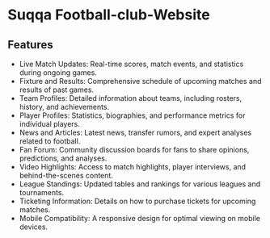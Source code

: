 # Suqqa Football-club-Website

## Features

- Live Match Updates: Real-time scores, match events, and statistics during ongoing games.
- Fixture and Results: Comprehensive schedule of upcoming matches and results of past games.
- Team Profiles: Detailed information about teams, including rosters, history, and achievements.
- Player Profiles: Statistics, biographies, and performance metrics for individual players.
- News and Articles: Latest news, transfer rumors, and expert analyses related to football.
- Fan Forum: Community discussion boards for fans to share opinions, predictions, and analyses.
- Video Highlights: Access to match highlights, player interviews, and behind-the-scenes content.
- League Standings: Updated tables and rankings for various leagues and tournaments.
- Ticketing Information: Details on how to purchase tickets for upcoming matches.
- Mobile Compatibility: A responsive design for optimal viewing on mobile devices.
